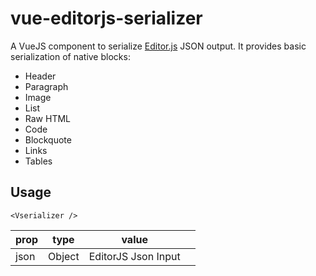 # vue-editorjs-serializer

A VueJS component to serialize [Editor.js](https://editorjs.io/) JSON output.
It provides basic serialization of native blocks:

- Header
- Paragraph
- Image
- List
- Raw HTML
- Code
- Blockquote
- Links
- Tables

## Usage

```
<Vserializer />
```

| prop | type   | value               |     |
| ---- | ------ | ------------------- | --- |
| json | Object | EditorJS Json Input |     |

